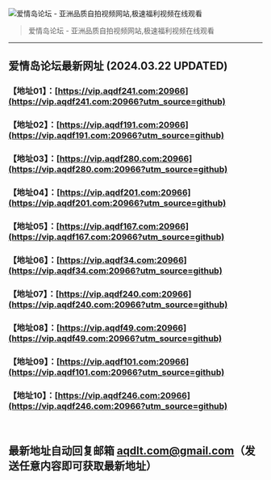 ![爱情岛论坛 - 亚洲品质自拍视频网站,极速福利视频在线观看](http://lz.sinaimg.cn/large/007drMcOgy1g5i6x3ua0xj30eg0393yo.jpg)
> 爱情岛论坛 - 亚洲品质自拍视频网站,极速福利视频在线观看

---

## 爱情岛论坛最新网址 (2024.03.22 UPDATED)
### 【地址01】：[https://vip.aqdf241.com:20966](https://vip.aqdf241.com:20966?utm_source=github)
### 【地址02】：[https://vip.aqdf191.com:20966](https://vip.aqdf191.com:20966?utm_source=github)
### 【地址03】：[https://vip.aqdf280.com:20966](https://vip.aqdf280.com:20966?utm_source=github)
### 【地址04】：[https://vip.aqdf201.com:20966](https://vip.aqdf201.com:20966?utm_source=github)
### 【地址05】：[https://vip.aqdf167.com:20966](https://vip.aqdf167.com:20966?utm_source=github)
### 【地址06】：[https://vip.aqdf34.com:20966](https://vip.aqdf34.com:20966?utm_source=github)
### 【地址07】：[https://vip.aqdf240.com:20966](https://vip.aqdf240.com:20966?utm_source=github)
### 【地址08】：[https://vip.aqdf49.com:20966](https://vip.aqdf49.com:20966?utm_source=github)
### 【地址09】：[https://vip.aqdf101.com:20966](https://vip.aqdf101.com:20966?utm_source=github)
### 【地址10】：[https://vip.aqdf246.com:20966](https://vip.aqdf246.com:20966?utm_source=github)
<br>

## 最新地址自动回复邮箱 [aqdlt.com@gmail.com](mailto:aqdlt.com@gmail.com)（发送任意内容即可获取最新地址）
